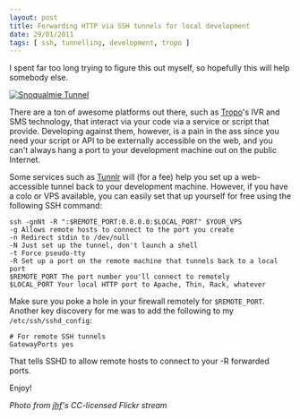 ```yaml
---
layout: post
title: Forwarding HTTP via SSH tunnels for local development
date: 29/01/2011
tags: [ ssh, tunnelling, development, tropo ]
---
```


I spent far too long trying to figure this out myself, so hopefully this will help somebody else.

[![Snoqualmie Tunnel](http://farm2.static.flickr.com/1207/902004094_46b4a128bd.jpg)](http://www.flickr.com/photos/jhf/902004094/sizes/m/)

There are a ton of awesome platforms out there, such as [Tropo](http://www.tropo.com/)'s IVR and SMS technology, that interact via your code via a service or script that provide. Developing against them, however, is a pain in the ass since you need your script or API to be externally accessible on the web, and you can't always hang a port to your development machine out on the public Internet.

Some services such as [Tunnlr](http://www.tunnlr.com) will (for a fee) help you set up a web-accessible tunnel back to your development machine. However, if you have a colo or VPS available, you can easily set that up yourself for free using the following SSH command:

    ssh -gnNt -R ":$REMOTE_PORT:0.0.0.0:$LOCAL_PORT" $YOUR_VPS
    -g Allows remote hosts to connect to the port you create
    -n Redirect stdin to /dev/null 
    -N Just set up the tunnel, don't launch a shell
    -t Force pseudo-tty
    -R Set up a port on the remote machine that tunnels back to a local port
    $REMOTE_PORT The port number you'll connect to remotely
    $LOCAL_PORT Your local HTTP port to Apache, Thin, Rack, whatever

Make sure you poke a hole in your firewall remotely for <code>$REMOTE_PORT</code>. Another key
discovery for me was to add the following to my <code>/etc/ssh/sshd_config</code>:

    # For remote SSH tunnels
    GatewayPorts yes

That tells SSHD to allow remote hosts to connect to your -R forwarded ports.

Enjoy!

<em>Photo from [jhf](http://www.flickr.com/photos/jhf/)'s CC-licensed Flickr
stream</em>
